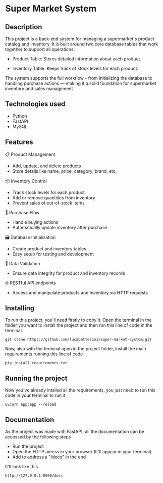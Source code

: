 # Super Market System

## Description
This project is a back-end system for managing a supermarket's product catalog and inventory. It is built around two core database tables that work together to support all operations:

- Product Table: Stores detailed information about each product.

- Inventory Table: Keeps track of stock levels for each product.

The system supports the full workflow - from initializing the database to handling purchase actions — making it a solid foundation for supermarket inventory and sales management.

## Technologies used
- Python
- FastAPI
- MySQL
  
## Features
📋 Product Management
- Add, update, and delete products
- Store details like name, price, category, brand, etc.

📦 Inventory Control
- Track stock levels for each product
- Add or remove quantities from inventory
- Prevent sales of out-of-stock items

🛒 Purchase Flow
- Handle buying actions
- Automatically update inventory after purchase

🗃️ Database Initialization
- Create product and inventory tables
- Easy setup for testing and development

🔐 Data Validation
- Ensure data integrity for product and inventory records

🌐 RESTful API endpoints
- Access and manipulate products and inventory via HTTP requests

## Installing
To run this project, you'll need firstly to copy it. Open the terminal in the folder you want to install the project and then run this line of code in the terminal

    git clone https://github.com/lucabattesini/super-market-system.git

Now, also with the terminal open in the project folder, install the main requirements running this line of code

    pip install requirements.txt

## Running the project
Now you've already intalled all the requirements, you just need to run this code in your terminal to run it

    uvcorn app:app --reload

## Documentation
As the project was made with FastAPI, all the documentation can be accessed by the following steps

- Run the  project
- Open the HTTP adress in your browser (It'll appear in your terminal)
- Add to address a "/docs" in the end

It'll look like this

    http://127.0.0.1:8000/docs
